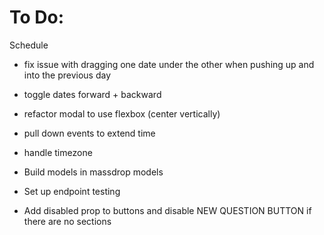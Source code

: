 # To Do:
Schedule
- fix issue with dragging one date under the other when pushing up and into the previous day
- toggle dates forward + backward
- refactor modal to use flexbox (center vertically)
- pull down events to extend time
- handle timezone

- Build models in massdrop models
- Set up endpoint testing


- Add disabled prop to buttons and disable NEW QUESTION BUTTON if there are no sections
